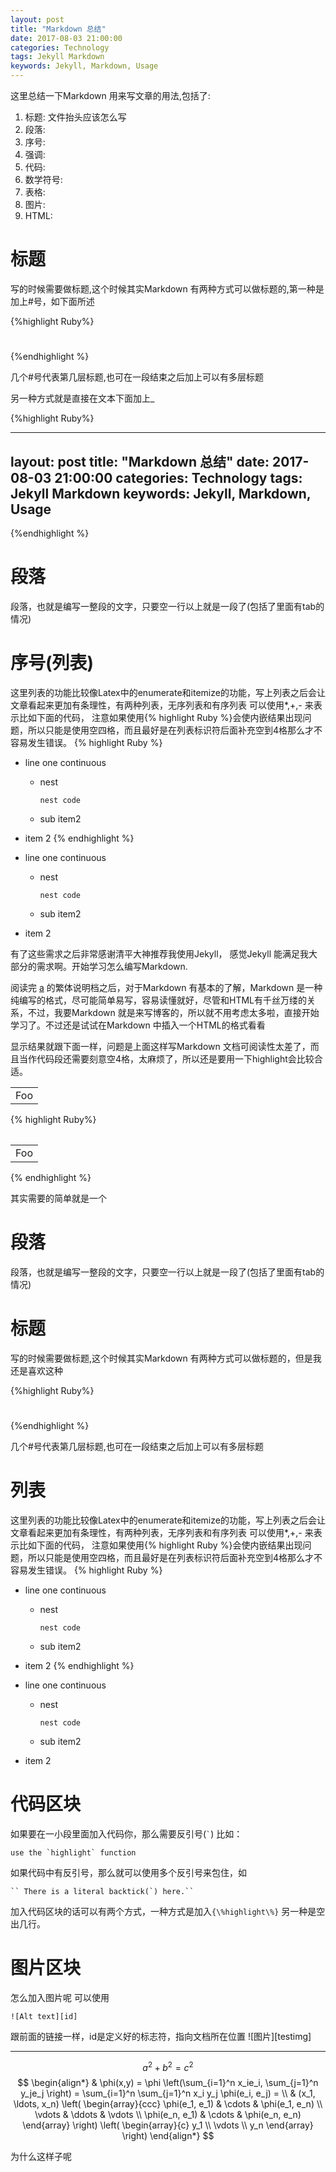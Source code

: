 ```yaml
---
layout: post
title: "Markdown 总结"
date: 2017-08-03 21:00:00
categories: Technology
tags: Jekyll Markdown
keywords: Jekyll, Markdown, Usage
---
```

    
这里总结一下Markdown 用来写文章的用法,包括了:

1. 标题: 文件抬头应该怎么写
2. 段落: 
3. 序号: 
4. 强调:
5. 代码:
6. 数学符号:
7. 表格: 
8. 图片:
9. HTML:


# 标题

写的时候需要做标题,这个时候其实Markdown 有两种方式可以做标题的,第一种是加上#号，如下面所述

{%highlight Ruby%}
#
##
#####
{%endhighlight %}

几个#号代表第几层标题,也可在一段结束之后加上可以有多层标题

另一种方式就是直接在文本下面加上\_

{%highlight Ruby%}

---
layout: post
title: "Markdown 总结"
date: 2017-08-03 21:00:00
categories: Technology
tags: Jekyll Markdown
keywords: Jekyll, Markdown, Usage
---
{%endhighlight %}


# 段落

段落，也就是编写一整段的文字，只要空一行以上就是一段了(包括了里面有tab的情况)

# 序号(列表)

这里列表的功能比较像Latex中的enumerate和itemize的功能，写上列表之后会让文章看起来更加有条理性，有两种列表，无序列表和有序列表
可以使用\*,\+,\- 来表示比如下面的代码， 注意如果使用\{\% highlight Ruby \%\}会使内嵌结果出现问题，所以只能是使用空四格，而且最好是在列表标识符后面补充空到4格那么才不容易发生错误。
{% highlight Ruby %}
*   line one 
    continuous
  
    *   nest 

            nest code

    *   sub item2
*   item 2
{% endhighlight %}

*   line one 
    continuous
  
    *   nest 

            nest code

    *   sub item2
*   item 2


有了这些需求之后非常感谢清平大神推荐我使用Jekyll， 感觉Jekyll 能满足我大部分的需求啊。开始学习怎么编写Markdown.

阅读完 [a][othree] 的繁体说明档之后，对于Markdown 有基本的了解，Markdown 是一种纯编写的格式，尽可能简单易写，容易读懂就好，尽管和HTML有千丝万缕的关系，不过，我要Markdown 就是来写博客的，所以就不用考虑太多啦，直接开始学习了。不过还是试试在Markdown 中插入一个HTML的格式看看

显示结果就跟下面一样，问题是上面这样写Markdown 文档可阅读性太差了，而且当作代码段还需要刻意空4格，太麻烦了，所以还是要用一下highlight会比较合适。

<table>
    <tr>
        <td>Foo</td>
    <tr>
<table>

{% highlight Ruby%}
<table>
    <tr>
       <td>Foo</td>
    <tr>
<table>
{% endhighlight %}

其实需要的简单就是一个

# 段落

段落，也就是编写一整段的文字，只要空一行以上就是一段了(包括了里面有tab的情况)

# 标题

写的时候需要做标题,这个时候其实Markdown 有两种方式可以做标题的，但是我还是喜欢这种

{%highlight Ruby%}
#
##
#####
{%endhighlight %}

几个#号代表第几层标题,也可在一段结束之后加上可以有多层标题

# 列表

这里列表的功能比较像Latex中的enumerate和itemize的功能，写上列表之后会让文章看起来更加有条理性，有两种列表，无序列表和有序列表
可以使用\*,\+,\- 来表示比如下面的代码， 注意如果使用\{\% highlight Ruby \%\}会使内嵌结果出现问题，所以只能是使用空四格，而且最好是在列表标识符后面补充空到4格那么才不容易发生错误。
{% highlight Ruby %}
*   line one 
    continuous
  
    *   nest 

            nest code

    *   sub item2
*   item 2
{% endhighlight %}

*   line one 
    continuous
  
    *   nest 

            nest code

    *   sub item2
*   item 2

# 代码区块
如果要在一小段里面加入代码你，那么需要反引号(`` ` ``) 比如：

    use the `highlight` function
如果代码中有反引号，那么就可以使用多个反引号来包住，如

    `` There is a literal backtick(`) here.``

加入代码区块的话可以有两个方式，一种方式是加入`{\%highlight\%}` 另一种是空出几行。

# 图片区块
怎么加入图片呢
可以使用

    ![Alt text][id]
跟前面的链接一样，id是定义好的标志符，指向文档所在位置 ![图片][testimg]



* * *

$$a^2+b^2=c^2$$
$$
\begin{align*}
  & \phi(x,y) = \phi \left(\sum_{i=1}^n x_ie_i, \sum_{j=1}^n y_je_j \right)
  = \sum_{i=1}^n \sum_{j=1}^n x_i y_j \phi(e_i, e_j) = \\
  & (x_1, \ldots, x_n) \left( \begin{array}{ccc}
      \phi(e_1, e_1) & \cdots & \phi(e_1, e_n) \\
      \vdots & \ddots & \vdots \\
      \phi(e_n, e_1) & \cdots & \phi(e_n, e_n)
    \end{array} \right)
  \left( \begin{array}{c}
      y_1 \\
      \vdots \\
      y_n
    \end{array} \right)
\end{align*}
$$

为什么这样子呢

[othree]: http://markwodn.tw/#p

